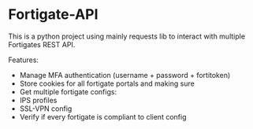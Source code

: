 # Fortigate-API

This is a python project using mainly requests lib to interact with multiple Fortigates REST API.

Features:
- Manage MFA authentication (username + password + fortitoken)
- Store cookies for all fortigate portals and making sure
- Get multiple fortigate configs:
-   IPS profiles
-   SSL-VPN config
- Verify if every fortigate is compliant to client config

